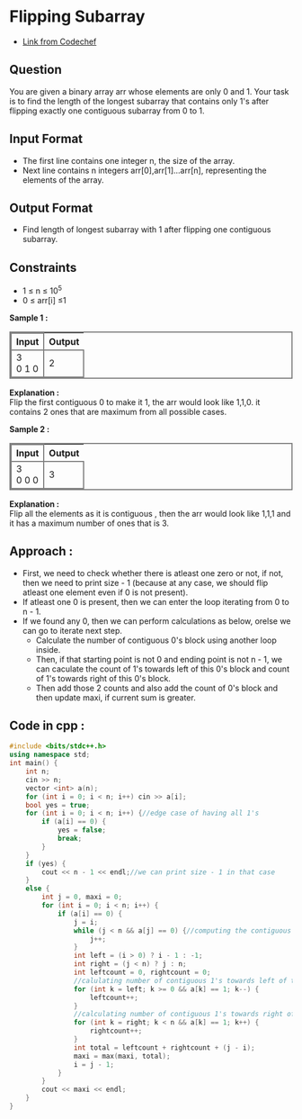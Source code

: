 # **Flipping Subarray**
- [Link from Codechef](https://www.codechef.com/practice/course/two-pointers/POINTERP/problems/DSCPPAS277?tab=statement)
## **Question**
You are given a binary array arr whose elements are only 0 and 1. Your task is to find the length of the longest subarray that contains only 1's after flipping exactly one contiguous subarray from 0 to 1.

## Input Format
- The first line contains one integer n, the size of the array. 
- Next line contains n integers arr[0],arr[1]...arr[n], representing the elements of the array.

## Output Format
- Find length of longest subarray with 1 after flipping one contiguous subarray.

## Constraints
- 1 ≤ n ≤ 10<sup>5</sup>
- 0 ≤ arr[i] ≤1

**Sample 1 :**
<table style="border:2px grey solid">
  <tr>
    <th style="border:2px grey solid">Input</th>
    <th>Output</th>
  </tr>
  <tr style="border:2px grey solid">
    <td rowspan = "2" style="border:2px grey solid">3 <br>0 1 0</td>
    <td>2</td>
  </tr>
</table>

**Explanation :**<br>
Flip the first contiguous 0 to make it 1, the arr would look like 1,1,0. it contains 2 ones that are maximum from all possible cases.

**Sample 2 :**
<table style="border:2px grey solid">
  <tr>
    <th style="border:2px grey solid">Input</th>
    <th>Output</th>
  </tr>
  <tr style="border:2px grey solid">
    <td rowspan = "2" style="border:2px grey solid">3 <br>0 0 0</td>
    <td>3</td>
  </tr>
</table>

**Explanation :**<br>Flip all the elements as it is contiguous , then the arr would look like 1,1,1 and it has a maximum number of ones that is 3.

## Approach : 
- First, we need to check whether there is atleast one zero or not, if not, then we need to print size - 1 (because at any case, we should flip atleast one element even if 0 is not present).
- If atleast one 0 is present, then we can enter the loop iterating from 0 to n - 1.
- If we found any 0, then we can perform calculations as below, orelse we can go to iterate next step.
    - Calculate the number of contiguous 0's block using another loop inside.
    - Then, if that starting point is not 0 and ending point is not n - 1, we can caculate the count of 1's towards left of this 0's block and count of 1's towards right of this 0's block.
    - Then add those 2 counts and also add the count of 0's block and then update maxi, if current sum is greater.

## Code in cpp :
```cpp
#include <bits/stdc++.h>
using namespace std;
int main() {
    int n;
    cin >> n;
    vector <int> a(n);
    for (int i = 0; i < n; i++) cin >> a[i];
    bool yes = true;
    for (int i = 0; i < n; i++) {//edge case of having all 1's
        if (a[i] == 0) {
            yes = false;
            break;
        }
    }
    if (yes) {
        cout << n - 1 << endl;//we can print size - 1 in that case
    }
    else {
        int j = 0, maxi = 0;
        for (int i = 0; i < n; i++) {
            if (a[i] == 0) {
                j = i;
                while (j < n && a[j] == 0) {//computing the contiguous 0's block
                    j++;
                }
                int left = (i > 0) ? i - 1 : -1;
                int right = (j < n) ? j : n;
                int leftcount = 0, rightcount = 0;
                //calulating number of contiguous 1's towards left of this 0's block
                for (int k = left; k >= 0 && a[k] == 1; k--) {
                    leftcount++;
                }
                //calculating number of contiguous 1's towards right of this 0's block
                for (int k = right; k < n && a[k] == 1; k++) {
                    rightcount++;
                }
                int total = leftcount + rightcount + (j - i);
                maxi = max(maxi, total);
                i = j - 1;
            }
        }
        cout << maxi << endl;
    }
}
```
